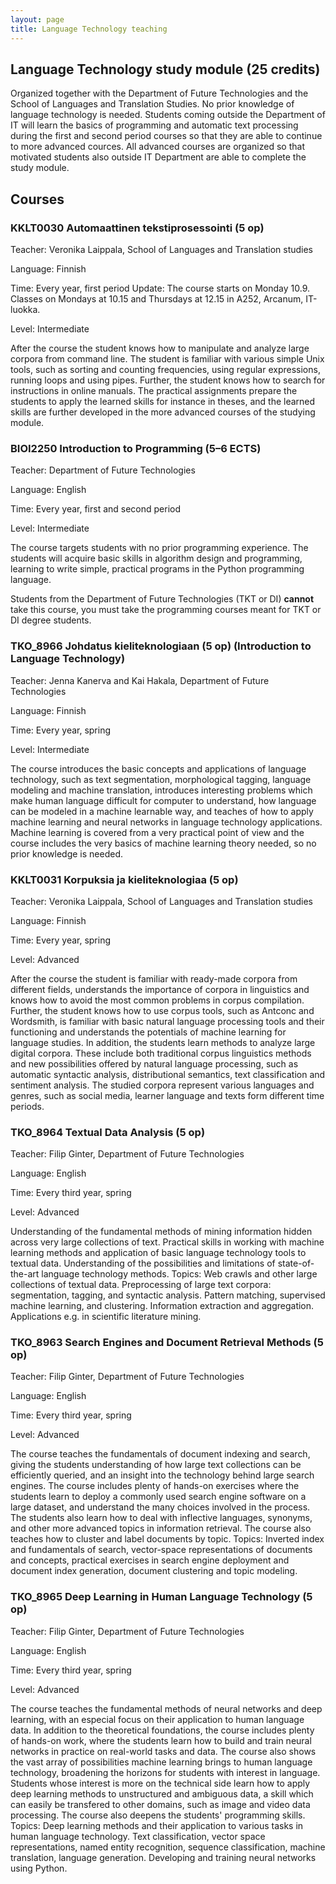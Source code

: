 ```yaml
---
layout: page
title: Language Technology teaching
---
```


## Language Technology study module (25 credits)
Organized together with the Department of Future Technologies and the School of Languages and Translation Studies. No prior knowledge of language technology is needed. Students coming outside the Department of IT will learn the basics of programming and automatic text processing during the first and second period courses so that they are able to continue to more advanced cources. All advanced courses are organized so that motivated students also outside IT Department are able to complete the study module.

## Courses

### KKLT0030 Automaattinen tekstiprosessointi (5 op)
Teacher: Veronika Laippala, School of Languages and Translation studies

Language: Finnish

Time: Every year, first period
Update: The course starts on Monday 10.9. 
Classes on Mondays at 10.15 and Thursdays at 12.15 in A252, Arcanum, IT-luokka.

Level: Intermediate

After the course the student knows how to manipulate and analyze large corpora from command line. The student is familiar with various simple Unix tools, such as sorting and counting frequencies, using regular expressions, running loops and using pipes. Further, the student knows how to search for instructions in online manuals. The practical assignments prepare the students to apply the learned skills for instance in theses, and the learned skills are further developed in the more advanced courses of the studying module.


### BIOI2250 Introduction to Programming (5–6 ECTS)
Teacher: Department of Future Technologies

Language: English

Time: Every year, first and second period

Level: Intermediate

The course targets students with no prior programming experience. The students will acquire basic skills in algorithm design and programming, learning to write simple, practical programs in the Python programming language. 

Students from the Department of Future Technologies (TKT or DI) **cannot** take this course, you must take the programming courses meant for TKT or DI degree students.


### TKO_8966 Johdatus kieliteknologiaan (5 op) (Introduction to Language Technology)
Teacher: Jenna Kanerva and Kai Hakala, Department of Future Technologies

Language: Finnish

Time: Every year, spring

Level: Intermediate

The course introduces the basic concepts and applications of language technology, such as text segmentation, morphological tagging, language modeling and machine translation, introduces interesting problems which make human language difficult for computer to understand, how language can be modeled in a machine learnable way, and teaches of how to apply machine learning and neural networks in language technology applications. Machine learning is covered from a very practical point of view and the course includes the very basics of machine learning theory needed, so no prior knowledge is needed.


### KKLT0031 Korpuksia ja kieliteknologiaa (5 op)
Teacher: Veronika Laippala, School of Languages and Translation studies

Language: Finnish

Time: Every year, spring

Level: Advanced

After the course the student is familiar with ready-made corpora from different fields, understands the importance of corpora in linguistics and knows how to avoid the most common problems in corpus compilation. Further, the student knows how to use corpus tools, such as Antconc and Wordsmith, is familiar with basic natural language processing tools and their functioning and understands the potentials of machine learning for language studies. In addition, the students learn methods to analyze large digital corpora. These include both traditional corpus linguistics methods and new possibilities offered by natural language processing, such as automatic syntactic analysis, distributional semantics, text classification and sentiment analysis. The studied corpora represent various languages and genres, such as social media, learner language and texts form different time periods.


### TKO_8964 Textual Data Analysis (5 op)
Teacher: Filip Ginter, Department of Future Technologies

Language: English

Time: Every third year, spring

Level: Advanced

Understanding of the fundamental methods of mining information hidden across very large collections of text. Practical skills in working with machine learning methods and application of basic language technology tools to textual data. Understanding of the possibilities and limitations of state-of-the-art language technology methods. Topics: Web crawls and other large collections of textual data. Preprocessing of large text corpora: segmentation, tagging, and syntactic analysis. Pattern matching, supervised machine learning, and clustering. Information extraction and aggregation. Applications e.g. in scientific literature mining.


### TKO_8963 Search Engines and Document Retrieval Methods (5 op)
Teacher: Filip Ginter, Department of Future Technologies

Language: English

Time: Every third year, spring

Level: Advanced

The course teaches the fundamentals of document indexing and search, giving the students understanding of how large text collections can be efficiently queried, and an insight into the technology behind large search engines. The course includes plenty of hands-on exercises where the students learn to deploy a commonly used search engine software on a large dataset, and understand the many choices involved in the process. The students also learn how to deal with inflective languages, synonyms, and other more advanced topics in information retrieval. The course also teaches how to cluster and label documents by topic. Topics: Inverted index and fundamentals of search, vector-space representations of documents and concepts, practical exercises in search engine deployment and document index generation, document clustering and topic modeling.


### TKO_8965 Deep Learning in Human Language Technology (5 op)
Teacher: Filip Ginter, Department of Future Technologies

Language: English

Time: Every third year, spring

Level: Advanced

The course teaches the fundamental methods of neural networks and deep learning, with an especial focus on their application to human language data. In addition to the theoretical foundations, the course includes plenty of hands-on work, where the students learn how to build and train neural networks in practice on real-world tasks and data. The course also shows the vast array of possibilities machine learning brings to human language technology, broadening the horizons for students with interest in language. Students whose interest is more on the technical side learn how to apply deep learning methods to unstructured and ambiguous data, a skill which can easily be transfered to other domains, such as image and video data processing. The course also deepens the students' programming skills. Topics: Deep learning methods and their application to various tasks in human language technology. Text classification, vector space representations, named entity recognition, sequence classification, machine translation, language generation. Developing and training neural networks using Python.

